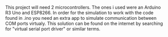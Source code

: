 This project will need 2 microcontrollers. The ones i used were an Arduino R3 Uno and ESP8266. 
In order for the simulation to work with the code found in .ino you need an extra app to simulate communication between COM ports virtualy.
This solution can be found on the internet by searching for "virtual serial port driver" or similar terms.
